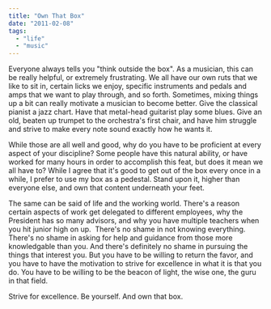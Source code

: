 ```yaml
---
title: "Own That Box"
date: "2011-02-08"
tags:
  - "life"
  - "music"
---
```


Everyone always tells you "think outside the box". As a musician, this can be really helpful, or extremely frustrating. We all have our own ruts that we like to sit in, certain licks we enjoy, specific instruments and pedals and amps that we want to play through, and so forth. Sometimes, mixing things up a bit can really motivate a musician to become better. Give the classical pianist a jazz chart. Have that metal-head guitarist play some blues. Give an old, beaten up trumpet to the orchestra's first chair, and have him struggle and strive to make every note sound exactly how he wants it.

While those are all well and good, why do you have to be proficient at every aspect of your discipline? Some people have this natural ability, or have worked for many hours in order to accomplish this feat, but does it mean we all have to? While I agree that it's good to get out of the box every once in a while, I prefer to use my box as a pedestal. Stand upon it, higher than everyone else, and own that content underneath your feet.

The same can be said of life and the working world. There's a reason certain aspects of work get delegated to different employees, why the President has so many advisors, and why you have multiple teachers when you hit junior high on up.  There's no shame in not knowing everything. There's no shame in asking for help and guidance from those more knowledgable than you. And there's definitely no shame in pursuing the things that interest you. But you have to be willing to return the favor, and you have to have the motivation to strive for excellence in what it is that you do. You have to be willing to be the beacon of light, the wise one, the guru in that field.

Strive for excellence. Be yourself. And own that box.

